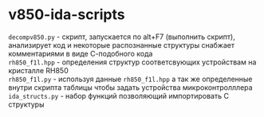 # v850-ida-scripts  
`decompv850.py` - скрипт, запускается по alt+F7 (выполнить скрипт), анализирует код и некоторые распознанные структуры снабжает комментариями в виде С-подобного кода  
`rh850_f1l.hpp` - определения структур соответсвующих устройствам на кристалле RH850  
`rh850_f1l.py` - используя данные `rh850_f1l.hpp` а так же определенные внутри скрипта таблицы чтобы задать уcтройства микроконтролллера   
`ida_structs.py` - набор функций позволяющий импортировать C структуры
 